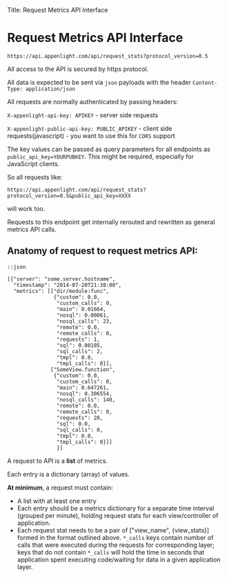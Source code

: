 Title: Request Metrics API Interface

# Request Metrics API Interface

    https://api.appenlight.com/api/request_stats?protocol_version=0.5

All access to the API is secured by https protocol.

All data is expected to be sent via `json` payloads with the header `Content-Type: application/json`

All requests are normally authenticated by passing headers:

`X-appenlight-api-key: APIKEY` - server side requests

`X-appenlight-public-api-key: PUBLIC_APIKEY` - client side requests(javascript) - you want to use this for `CORS` support

The key values can be passed as query parameters for all endpoints as `public_api_key=YOURPUBKEY`.
This might be required, especially for JavaScript clients.

So all requests like:

    https://api.appenlight.com/api/request_stats?protocol_version=0.5&public_api_key=XXXX

will work too.

Requests to this endpoint get internally rerouted and rewritten as general metrics API calls.

## Anatomy of request to request metrics API:

    ::json

    [{"server": "some.server.hostname",
      "timestamp": "2014-07-20T21:38:00",
      "metrics": [["dir/module:func",
                   {"custom": 0.0,
                    "custom_calls": 0,
                    "main": 0.01664,
                    "nosql": 0.00061,
                    "nosql_calls": 23,
                    "remote": 0.0,
                    "remote_calls": 0,
                    "requests": 1,
                    "sql": 0.00105,
                    "sql_calls": 2,
                    "tmpl": 0.0,
                    "tmpl_calls": 0}],
                  ["SomeView.function",
                   {"custom": 0.0,
                    "custom_calls": 0,
                    "main": 0.647261,
                    "nosql": 0.306554,
                    "nosql_calls": 140,
                    "remote": 0.0,
                    "remote_calls": 0,
                    "requests": 28,
                    "sql": 0.0,
                    "sql_calls": 0,
                    "tmpl": 0.0,
                    "tmpl_calls": 0}]]
                    }]

A request to API is a **list** of metrics.

Each entry is a dictionary (array) of values.

**At minimum**, a request must contain:

* A list with at least one entry
* Each entry should be a metrics dictionary for a separate time interval (grouped per minute), holding request stats for each view/controller of application.
* Each request stat needs to be a pair of ["view_name", {view_stats}] formed in the format outlined above. `*_calls` keys contain number of calls that were executed during the requests for corresponding layer;
keys that do not contain `*_calls` will hold the time in seconds that application spent executing code/waiting for data in a given application layer.
